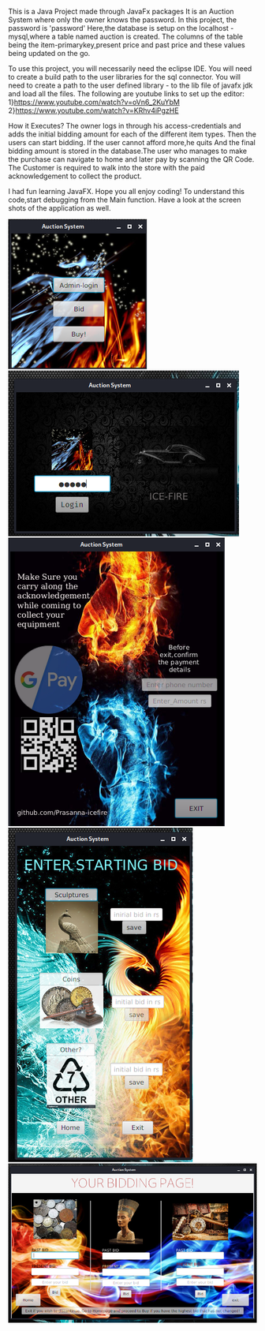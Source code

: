 This is a Java Project made through JavaFx packages
It is an Auction System where only the owner knows the password.
In this project, the password is 'password'
Here,the database is setup on the localhost - mysql,where a table named auction is created.
The columns of the table being the item-primarykey,present price and past price and these values being updated on the go.

To use this project, you will necessarily need the eclipse IDE.
You will need to create a build path to the user libraries for the sql connector.
You will need to create a path to the user defined library - to the lib file of javafx jdk and load all the files.
The following are youtube links to set up the editor:
1}https://www.youtube.com/watch?v=oVn6_2KuYbM
2}https://www.youtube.com/watch?v=KRhv4iPgzHE

How it Executes?
The owner logs in through his access-credentials and adds the initial bidding amount for each of the different item types.
Then the users can start bidding. If the user cannot afford more,he quits
And the final bidding amount is stored in the database.The user who manages to make the purchase can navigate to home and later pay by scanning the QR Code.
The Customer is required to walk into the store with the paid acknowledgement to collect the product.

I had fun learning JavaFX. Hope you all enjoy coding!
To understand this code,start debugging from the Main function.
Have a look at the screen shots of the application as well. 

![](https://raw.githubusercontent.com/Prasanna-icefire/AuctionSystem/master/AuctionSystem/MainPage.png)
![](https://raw.githubusercontent.com/Prasanna-icefire/AuctionSystem/master/AuctionSystem/AdminLoginPage.png)
![](https://raw.githubusercontent.com/Prasanna-icefire/AuctionSystem/master/AuctionSystem/finalPaymentt.png)
![](https://raw.githubusercontent.com/Prasanna-icefire/AuctionSystem/master/AuctionSystem/AdminAddBid.png)
![](https://raw.githubusercontent.com/Prasanna-icefire/AuctionSystem/master/AuctionSystem/BiddingPage.png)
